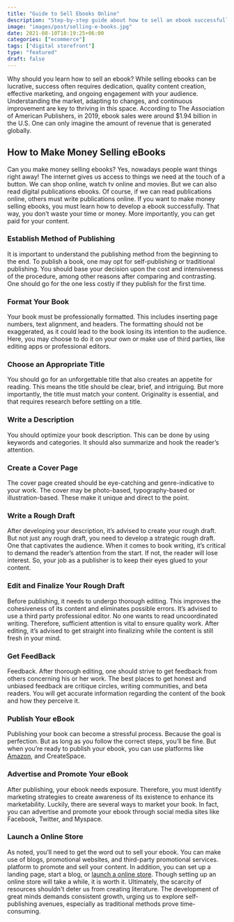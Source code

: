 ```yaml
---
title: "Guide to Sell Ebooks Online"
description: "Step-by-step guide about how to sell an ebook successfully. Discover essential methods of self publication."
image: "images/post/selling-e-books.jpg"
date: 2021-08-10T18:19:25+06:00
categories: ["ecommerce"]
tags: ["digital storefront"]
type: "featured"
draft: false
---
```


Why should you learn how to sell an ebook? While selling ebooks can be lucrative, success often requires dedication, quality content creation, effective marketing, and ongoing engagement with your audience. Understanding the market, adapting to changes, and continuous improvement are key to thriving in this space. According to The Association of American Publishers, in 2019, ebook sales were around $1.94 billion in the U.S. One can only imagine the amount of revenue that is generated globally.

## How to Make Money Selling eBooks

Can you make money selling ebooks? Yes, nowadays people want things right away! The internet gives us access to things we need at the touch of a button. We can shop online, watch tv online and movies. But we can also read digital publications ebooks. Of course, if we can read publications online, others must write publications online. If you want to make money selling ebooks, you must learn how to develop a ebook successfully. That way, you don’t waste your time or money. More importantly, you can get paid for your content.

### Establish Method of Publishing

It is important to understand the publishing method from the beginning to the end. To publish a book, one may opt for self-publishing or traditional publishing. You should base your decision upon the cost and intensiveness of the procedure, among other reasons after comparing and contrasting. One should go for the one less costly if they publish for the first time.

### Format Your Book

Your book must be professionally formatted. This includes inserting page numbers, text alignment, and headers. The formatting should not be exaggerated, as it could lead to the book losing its intention to the audience. Here, you may choose to do it on your own or make use of third parties, like editing apps or professional editors.

### Choose an Appropriate Title

You should go for an unforgettable title that also creates an appetite for reading. This means the title should be clear, brief, and intriguing. But more importantly, the title must match your content. Originality is essential, and that requires research before settling on a title.

### Write a Description

You should optimize your book description. This can be done by using keywords and categories. It should also summarize and hook the reader’s attention.

### Create a Cover Page

The cover page created should be eye-catching and genre-indicative to your work. The cover may be photo-based, typography-based or illustration-based. These make it unique and direct to the point.

### Write a Rough Draft

After developing your description, it’s advised to create your rough draft. But not just any rough draft, you need to develop a strategic rough draft. One that captivates the audience.
When it comes to book writing, it’s critical to demand the reader’s attention from the start. If not, the reader will lose interest. So, your job as a publisher is to keep their eyes glued to your content.

### Edit and Finalize Your Rough Draft

Before publishing, it needs to undergo thorough editing. This improves the cohesiveness of its content and eliminates possible errors. It’s advised to use a third party professional editor. No one wants to read uncoordinated writing. Therefore, sufficient attention is vital to ensure quality work. After editing, it’s advised to get straight into finalizing while the content is still fresh in your mind.

### Get FeedBack

Feedback. After thorough editing, one should strive to get feedback from others concerning his or her work. The best places to get honest and unbiased feedback are critique circles, writing communities, and beta readers. You will get accurate information regarding the content of the book and how they perceive it.

### Publish Your eBook

Publishing your book can become a stressful process. Because the goal is perfection. But as long as you follow the correct steps, you’ll be fine. But when you’re ready to publish your ebook, you can use platforms like [Amazon](https://kdp.amazon.com/en_US/), and CreateSpace.

### Advertise and Promote Your eBook

After publishing, your ebook needs exposure. Therefore, you must identify marketing strategies to create awareness of its existence to enhance its marketability. Luckily, there are several ways to market your book. In fact, you can advertise and promote your ebook through social media sites like Facebook, Twitter, and Myspace.

### Launch a Online Store

As noted, you’ll need to get the word out to sell your ebook. You can make use of blogs, promotional websites, and third-party promotional services. platform to promote and sell your content. In addition, you can set up a landing page, start a blog, or [launch a online store](/blog/build-online-stores). Though setting up an online store will take a while, it is worth it. Ultimately, the scarcity of resources shouldn't deter us from creating literature. The development of great minds demands consistent growth, urging us to explore self-publishing avenues, especially as traditional methods prove time-consuming.
